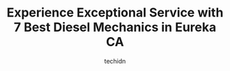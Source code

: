 ---
layout: ampstory
image: https://images.unsplash.com/photo-1610684003787-d6a8c36b8547?ixlib=rb-4.0.3&ixid=MnwxMjA3fDB8MHxwaG90by1wYWdlfHx8fGVufDB8fHx8&auto=format&fit=crop&w=640&h=853&q=80
author: techidn
featured: false
description: Experience the excellence of automotive service by visiting the 7 best Diesel Mechanic in Eureka CA, USA. With their expertise, attention to detail, and commitment to customer satisfaction, 
title: Experience Exceptional Service with 7 Best Diesel Mechanics in Eureka CA
cover:
   title: Experience Exceptional Service with 7 Best Diesel Mechanics in Eureka CA
   subtitle: Rickpate
   background: https://images.unsplash.com/photo-1610684003787-d6a8c36b8547?ixlib=rb-4.0.3&ixid=MnwxMjA3fDB8MHxwaG90by1wYWdlfHx8fGVufDB8fHx8&auto=format&fit=crop&w=640&h=853&q=80

pages: 
 - layout: thirds
   top: <h1>#1 Johnson Automotive & Electric</h1>
   bottom: "<p>Friendly, knowledgeable and very accommodating. We drove out from out of state and needed an oil change and I was worried about the condition of the transmission. They re</p>"
   background: https://www.knot35.com/toplist/wp-content/uploads/2023/06/best-diesel-mechanic-1-in-eureka-ca-1685833585.jpeg
   backgroundblur: true
 - layout: thirds
   top: <h1>#2 Eureka Brake & Automotive | Auto Repair Eureka, CA</h1>
   bottom: "<p>2002 2nd St, Eureka, CA 95501, United States</p>"
   background: https://www.knot35.com/toplist/wp-content/uploads/2023/06/best-diesel-mechanic-2-in-eureka-ca-1685833585.jpeg
   cta:
      link: https://www.knot35.com/toplist/experience-exceptional-service-with-7-best-diesel-mechanics-in-eureka-ca/
      text: Experience Exceptional Service with 7 Best Diesel Mechanics in Eureka CA
 - layout: thirds
   top: <h1>#3 Old Town Auto Service | Auto Repair Eureka CA</h1>
   bottom: "<p>210 5th St, Eureka, CA 95501, United States</p>"
   background: https://www.knot35.com/toplist/wp-content/uploads/2023/06/best-diesel-mechanic-3-in-eureka-ca-1685833586.jpeg
   cta:
      link: https://www.knot35.com/toplist/experience-exceptional-service-with-7-best-diesel-mechanics-in-eureka-ca/
      text: Experience Exceptional Service with 7 Best Diesel Mechanics in Eureka CA
 - layout: thirds
   top: <h1>#4 Williams Automotive Repair</h1>
   bottom: "<p>228 3rd St, Eureka, CA 95501, United States</p>"
   background: https://images.unsplash.com/photo-1531169509526-f8f1fdaa4a67?ixlib=rb-4.0.3&ixid=MnwxMjA3fDB8MHxwaG90by1wYWdlfHx8fGVufDB8fHx8&auto=format&fit=crop&w=640&h=853&q=80
   cta:
      link: https://www.knot35.com/toplist/experience-exceptional-service-with-7-best-diesel-mechanics-in-eureka-ca/
      text: Experience Exceptional Service with 7 Best Diesel Mechanics in Eureka CA
 - layout: thirds
   top: <h1>#5 Pro Pacific Auto Repair</h1>
   bottom: "<p>1208 5th St, Eureka, CA 95501, United States</p>"
   background: https://images.unsplash.com/photo-1489648022186-8f49310909a0?ixlib=rb-4.0.3&ixid=MnwxMjA3fDB8MHxwaG90by1wYWdlfHx8fGVufDB8fHx8&auto=format&fit=crop&w=640&h=853&q=80
   cta:
      link: https://www.knot35.com/toplist/experience-exceptional-service-with-7-best-diesel-mechanics-in-eureka-ca/
      text: Experience Exceptional Service with 7 Best Diesel Mechanics in Eureka CA
 - layout: thirds
   top: <h1>#6 JL Automotive</h1>
   bottom: "<p>505 Summer St, Eureka, CA 95501, United States</p>"
   background: https://images.unsplash.com/photo-1522441815192-d9f04eb0615c?ixlib=rb-4.0.3&ixid=MnwxMjA3fDB8MHxwaG90by1wYWdlfHx8fGVufDB8fHx8&auto=format&fit=crop&w=640&h=853&q=80
   cta:
      link: https://www.knot35.com/toplist/experience-exceptional-service-with-7-best-diesel-mechanics-in-eureka-ca/
      text: Experience Exceptional Service with 7 Best Diesel Mechanics in Eureka CA
 - layout: thirds
   top: <h1>#7 Waynes Auto Repair</h1>
   bottom: "<p>509 Commercial St, Eureka, CA 95501, United States</p>"
   background: https://images.unsplash.com/photo-1567360425618-1594206637d2?ixlib=rb-4.0.3&ixid=MnwxMjA3fDB8MHxwaG90by1wYWdlfHx8fGVufDB8fHx8&auto=format&fit=crop&w=640&h=853&q=80
   cta:
      link: https://www.knot35.com/toplist/experience-exceptional-service-with-7-best-diesel-mechanics-in-eureka-ca/
      text: Experience Exceptional Service with 7 Best Diesel Mechanics in Eureka CA
 - layout: thirds
   middle: Continue reading...
   background: https://images.unsplash.com/photo-1618005182384-a83a8bd57fbe?ixlib=rb-4.0.3&ixid=MnwxMjA3fDB8MHxwaG90by1wYWdlfHx8fGVufDB8fHx8&auto=format&fit=crop&w=640&h=853&q=80
   cta:
      link: https://www.knot35.com/toplist/experience-exceptional-service-with-7-best-diesel-mechanics-in-eureka-ca/
      text: Experience Exceptional Service with 7 Best Diesel Mechanics in Eureka CA
      
---